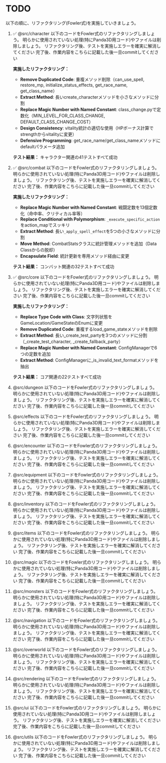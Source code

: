 # TODO

以下の順に、リファクタリング(Fowler式)を実施していきましょう。

1. ✅ @src/character 以下のコードをFowler式のリファクタリングしましょう。
    明らかに使用されていない処理(特にPanda3D用コード)やファイルは削除しましょう。
    リファクタリング後、テストを実施しエラーを確実に解消してください
    完了後、作業内容をこちらに記載した後一旦commitしてください

   **実施したリファクタリング：**
   - **Remove Duplicated Code**: 重複メソッド削除（can_use_spell, restore_mp, initialize_status_effects, get_race_name, get_class_name）
   - **Extract Method**: 長いcreate_characterメソッドを小さなメソッドに分割
   - **Replace Magic Number with Named Constant**: class_change.pyで定数化（MIN_LEVEL_FOR_CLASS_CHANGE, DEFAULT_CLASS_CHANGE_COST）
   - **Design Consistency**: vitality統計の適切な使用（HPボーナス計算でstrengthからvitalityに変更）
   - **Defensive Programming**: get_race_name/get_class_nameメソッドにdefaultパラメータ追加
   
   **テスト結果：** キャラクター関連の41テストすべて成功

2. ✅ @src/combat 以下のコードをFowler式のリファクタリングしましょう。
    明らかに使用されていない処理(特にPanda3D用コード)やファイルは削除しましょう。
    リファクタリング後、テストを実施しエラーを確実に解消してください
    完了後、作業内容をこちらに記載した後一旦commitしてください

   **実施したリファクタリング：**
   - **Replace Magic Number with Named Constant**: 戦闘定数を13個定数化（命中率、クリティカル率等）
   - **Replace Conditional with Polymorphism**: `_execute_specific_action`をaction_mapでスッキリ
   - **Extract Method**: 長い`_apply_spell_effect`を5つの小さなメソッドに分割
   - **Move Method**: CombatStatsクラスに統計管理メソッドを追加（Data Classからの脱却）
   - **Encapsulate Field**: 統計更新を専用メソッド経由に変更

   **テスト結果：** コンバット関連の32テストすべて成功

3. ✅ @src/core 以下のコードをFowler式のリファクタリングしましょう。
    明らかに使用されていない処理(特にPanda3D用コード)やファイルは削除しましょう。
    リファクタリング後、テストを実施しエラーを確実に解消してください
    完了後、作業内容をこちらに記載した後一旦commitしてください

   **実施したリファクタリング：**
   - **Replace Type Code with Class**: 文字列状態をGameLocation/GameStateのEnumに変更
   - **Remove Duplicated Code**: 重複するload_game_stateメソッドを削除
   - **Extract Method**: 長い_create_test_partyを3つのメソッドに分割（_create_test_character, _create_fallback_party）
   - **Replace Magic Number with Named Constant**: ConfigManagerで6つの定数を追加
   - **Extract Method**: ConfigManagerに_is_invalid_text_formatメソッドを抽出

   **テスト結果：** コア関連の22テストすべて成功

4. @src/dungeon 以下のコードをFowler式のリファクタリングしましょう。
    明らかに使用されていない処理(特にPanda3D用コード)やファイルは削除しましょう。
    リファクタリング後、テストを実施しエラーを確実に解消してください
    完了後、作業内容をこちらに記載した後一旦commitしてください

5. @src/effects 以下のコードをFowler式のリファクタリングしましょう。
    明らかに使用されていない処理(特にPanda3D用コード)やファイルは削除しましょう。
    リファクタリング後、テストを実施しエラーを確実に解消してください
    完了後、作業内容をこちらに記載した後一旦commitしてください

6. @src/encounter 以下のコードをFowler式のリファクタリングしましょう。
    明らかに使用されていない処理(特にPanda3D用コード)やファイルは削除しましょう。
    リファクタリング後、テストを実施しエラーを確実に解消してください
    完了後、作業内容をこちらに記載した後一旦commitしてください

7. @src/equipment 以下のコードをFowler式のリファクタリングしましょう。
    明らかに使用されていない処理(特にPanda3D用コード)やファイルは削除しましょう。
    リファクタリング後、テストを実施しエラーを確実に解消してください
    完了後、作業内容をこちらに記載した後一旦commitしてください

8. @src/inventory 以下のコードをFowler式のリファクタリングしましょう。
    明らかに使用されていない処理(特にPanda3D用コード)やファイルは削除しましょう。
    リファクタリング後、テストを実施しエラーを確実に解消してください
    完了後、作業内容をこちらに記載した後一旦commitしてください

9. @src/items 以下のコードをFowler式のリファクタリングしましょう。
    明らかに使用されていない処理(特にPanda3D用コード)やファイルは削除しましょう。
    リファクタリング後、テストを実施しエラーを確実に解消してください
    完了後、作業内容をこちらに記載した後一旦commitしてください

10. @src/magic 以下のコードをFowler式のリファクタリングしましょう。
    明らかに使用されていない処理(特にPanda3D用コード)やファイルは削除しましょう。
    リファクタリング後、テストを実施しエラーを確実に解消してください
    完了後、作業内容をこちらに記載した後一旦commitしてください

11. @src/monsters 以下のコードをFowler式のリファクタリングしましょう。
    明らかに使用されていない処理(特にPanda3D用コード)やファイルは削除しましょう。
    リファクタリング後、テストを実施しエラーを確実に解消してください
    完了後、作業内容をこちらに記載した後一旦commitしてください

12. @src/navigation 以下のコードをFowler式のリファクタリングしましょう。
    明らかに使用されていない処理(特にPanda3D用コード)やファイルは削除しましょう。
    リファクタリング後、テストを実施しエラーを確実に解消してください
    完了後、作業内容をこちらに記載した後一旦commitしてください

13. @src/overworld 以下のコードをFowler式のリファクタリングしましょう。
    明らかに使用されていない処理(特にPanda3D用コード)やファイルは削除しましょう。
    リファクタリング後、テストを実施しエラーを確実に解消してください
    完了後、作業内容をこちらに記載した後一旦commitしてください

14. @src/rendering 以下のコードをFowler式のリファクタリングしましょう。
    明らかに使用されていない処理(特にPanda3D用コード)やファイルは削除しましょう。
    リファクタリング後、テストを実施しエラーを確実に解消してください
    完了後、作業内容をこちらに記載した後一旦commitしてください

15. @src/ui 以下のコードをFowler式のリファクタリングしましょう。
    明らかに使用されていない処理(特にPanda3D用コード)やファイルは削除しましょう。
    リファクタリング後、テストを実施しエラーを確実に解消してください
    完了後、作業内容をこちらに記載した後一旦commitしてください

16. @src/utils 以下のコードをFowler式のリファクタリングしましょう。
    明らかに使用されていない処理(特にPanda3D用コード)やファイルは削除しましょう。
    リファクタリング後、テストを実施しエラーを確実に解消してください
    完了後、作業内容をこちらに記載した後一旦commitしてください

